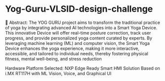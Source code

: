# Yog-Guru-VLSID-design-challenge

 Abstract: The YOG GURU project aims to transform the traditional practice of yoga by integrating advanced AI
technologies into a Smart Yoga Device. This innovative Device will offer real-time posture correction, track user progress,
and provide personalized yoga content curated by experts. By leveraging machine learning (ML) and computer vision, the
Smart Yoga Device enhances the yoga experience, making it more interactive, accessible, and tailored to individual needs,
thereby fostering physical fitness, mental well-being, and stress reduction

Hardware Platform Selected: NXP Edge Ready Smart HMI Solution Based on i.MX RT117H with ML Vision, Voice, and
Graphical UI
